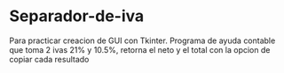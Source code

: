# Separador-de-iva
Para practicar creacion de GUI con Tkinter. Programa de ayuda contable que toma 2 ivas 21% y 10.5%, retorna el neto y el total con la opcion de copiar cada resultado
